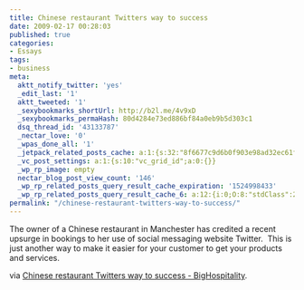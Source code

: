 ```yaml
---
title: Chinese restaurant Twitters way to success
date: 2009-02-17 00:28:03
published: true
categories:
- Essays
tags:
- business
meta:
  aktt_notify_twitter: 'yes'
  _edit_last: '1'
  aktt_tweeted: '1'
  _sexybookmarks_shortUrl: http://b2l.me/4v9xD
  _sexybookmarks_permaHash: 80d4284e73ed886bf84a0eb9b5d303c1
  dsq_thread_id: '43133787'
  _nectar_love: '0'
  _wpas_done_all: '1'
  _jetpack_related_posts_cache: a:1:{s:32:"8f6677c9d6b0f903e98ad32ec61f8deb";a:2:{s:7:"expires";i:1475305906;s:7:"payload";a:3:{i:0;a:1:{s:2:"id";i:690;}i:1;a:1:{s:2:"id";i:32;}i:2;a:1:{s:2:"id";i:1540;}}}}
  _vc_post_settings: a:1:{s:10:"vc_grid_id";a:0:{}}
  _wp_rp_image: empty
  nectar_blog_post_view_count: '146'
  _wp_rp_related_posts_query_result_cache_expiration: '1524998433'
  _wp_rp_related_posts_query_result_cache_6: a:12:{i:0;O:8:"stdClass":2:{s:7:"post_id";s:4:"1619";s:5:"score";s:17:"99.88401417078083";}i:1;O:8:"stdClass":2:{s:7:"post_id";s:4:"1383";s:5:"score";s:17:"93.78937488613096";}i:2;O:8:"stdClass":2:{s:7:"post_id";s:4:"1278";s:5:"score";s:17:"93.78937488613096";}i:3;O:8:"stdClass":2:{s:7:"post_id";s:4:"2132";s:5:"score";s:17:"64.22080451394761";}i:4;O:8:"stdClass":2:{s:7:"post_id";s:4:"1540";s:5:"score";s:17:"63.75112533174811";}i:5;O:8:"stdClass":2:{s:7:"post_id";s:4:"1642";s:5:"score";s:16:"56.1194582746064";}i:6;O:8:"stdClass":2:{s:7:"post_id";s:4:"2560";s:5:"score";s:17:"54.74985385773914";}i:7;O:8:"stdClass":2:{s:7:"post_id";s:4:"1797";s:5:"score";s:17:"54.74985385773914";}i:8;O:8:"stdClass":2:{s:7:"post_id";s:4:"1811";s:5:"score";s:18:"50.024818989956536";}i:9;O:8:"stdClass":2:{s:7:"post_id";s:4:"1681";s:5:"score";s:18:"50.024818989956536";}i:10;O:8:"stdClass":2:{s:7:"post_id";s:4:"1280";s:5:"score";s:18:"50.024818989956536";}i:11;O:8:"stdClass":2:{s:7:"post_id";s:4:"2830";s:5:"score";s:16:"49.8801889104066";}}
permalink: "/chinese-restaurant-twitters-way-to-success/"
---
```

The owner of a Chinese restaurant in Manchester has credited a recent upsurge in bookings to her use of social messaging website Twitter.  This is just another way to make it easier for your customer to get your products and services.

via <a href="http://www.bighospitality.co.uk/item/2899/pg_dtl_art_news/238/pg_ftr_art" rel="nofollow">Chinese restaurant Twitters way to success - BigHospitality</a>.
